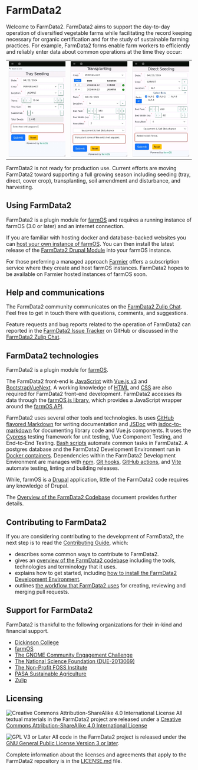 <!-- vale Google.Headings = NO -->
<!-- FarmData2 triggers this rule all of the time. -->

# FarmData2

Welcome to FarmData2. FarmData2 aims to support the day-to-day operation of diversified vegetable farms while facilitating the record keeping necessary for organic certification and for the study of sustainable farming practices. For example, FarmData2 forms enable farm workers to efficiently and reliably enter data about common operations at the time they occur:

<table border=0>
  <tr>
    <td>
      <a href="docs/images/TraySeeding.jpg"><img src="docs/images/TraySeeding.jpg" alt="The Tray Seeding Form" width="200" /></a>
    </td>
    <td>
      <a href="docs/images/Transplanting.jpg"><img src="docs/images/Transplanting.jpg" alt="The Transplanting Form" width="200" /></a>
    </td>
    <td>
      <a href="docs/images/DirectSeeding.jpg"><img src="docs/images/DirectSeeding.jpg" alt="The Direct Seeding Form" width="200" /></a>
    </td>
  </tr>
</table>

FarmData2 is not ready for production use. Current efforts are moving FarmData2 toward supporting a full growing season including seeding (tray, direct, cover crop), transplanting, soil amendment and disturbance, and harvesting.

## Using FarmData2

FarmData2 is a plugin module for [farmOS](https://www.drupal.org/project/farm) and requires a running instance of farmOS (3.0 or later) and an internet connection.

If you are familiar with hosting docker and database-backed websites you can [host your own instance of farmOS](https://farmos.org/hosting/install/). You can then install the latest release of the [FarmData2 Drupal Module](https://www.drupal.org/project/farmdata2) into your farmOS instance.

For those preferring a managed approach [Farmier](https://farmier.com/) offers a subscription service where they create and host farmOS instances. FarmData2 hopes to be available on Farmier hosted instances of farmOS soon.

## Help and communications

The FarmData2 community communicates on the [FarmData2 Zulip Chat](https://farmdata2.zulipchat.com). Feel free to get in touch there with questions, comments, and suggestions.

Feature requests and bug reports related to the operation of FarmData2 can reported in the [FarmData2 Issue Tracker](https://github.com/FarmData2/FarmData2/issues) on GitHub or discussed in the [FarmData2 Zulip Chat](https://farmdata2.zulipchat.com).

## FarmData2 technologies

FarmData2 is a plugin module for [farmOS](https://farmos.org/).

The FarmData2 front-end is [JavaScript](https://developer.mozilla.org/en-US/docs/Web/JavaScript) with [Vue.js v3](https://vuejs.org/) and [BootstrapVueNext](https://bootstrap-vue-next.github.io/bootstrap-vue-next/). A working knowledge of [HTML](https://developer.mozilla.org/en-US/docs/Web/HTML) and [CSS](https://developer.mozilla.org/en-US/docs/Web/CSS) are also required for FarmData2 front-end development. FarmData2 accesses its data through the [farmOS.js library](https://github.com/farmOS/farmOS.js), which provides a JavaScript wrapper around the [farmOS API](https://farmos.org/development/api/).

FarmData2 uses several other tools and technologies. Is uses [GitHub flavored Markdown](https://docs.github.com/en/get-started/writing-on-github/getting-started-with-writing-and-formatting-on-github/basic-writing-and-formatting-syntax) for writing documentation and [JSDoc](https://jsdoc.app/) with [jsdoc-to-markdown](https://github.com/jsdoc2md/jsdoc-to-markdown/wiki) for documenting library code and Vue.js components. It uses the [Cypress](https://www.cypress.io/) testing framework for unit testing, Vue Component Testing, and End-to-End Testing. [Bash scripts](https://www.gnu.org/software/bash/manual/bash.html) automate common tasks in FarmData2. A postgres database and the FarmData2 Development Environment run in [Docker containers](https://docs.docker.com/). Dependencies within the FarmData2 Development Environment are manages with [npm](https://docs.npmjs.com/). [Git hooks](https://git-scm.com/book/en/v2/Customizing-Git-Git-Hooks), [GitHub actions](https://docs.github.com/en/actions), and [Vite](https://vitejs.dev/guide/) automate testing, linting and building releases.

While, farmOS is a [Drupal](https://www.drupal.org/) application, little of the FarmData2 code requires any knowledge of Drupal.

The [Overview of the FarmData2 Codebase](docs/contributing/codebase.md) document provides further details.

## Contributing to FarmData2

If you are considering contributing to the development of FarmData2, the next step is to read the [Contributing Guide](CONTRIBUTING.md), which:

- describes some common ways to contribute to FarmData2.
- gives an [overview of the FarmData2 codebase](docs/contributing/codebase.md) including the tools, technologies and terminology that it uses.
- explains how to get started, including [how to install the FarmData2 Development Environment](INSTALL.md).
- outlines [the workflow that FarmData2 uses](CONTRIBUTING.md#the-farmdata2-workflow) for creating, reviewing and merging pull requests.

## Support for FarmData2

FarmData2 is thankful to the following organizations for their in-kind and financial support.

<!-- vale RedHat.Definitions = NO -->
<!-- Acronyms here seems acceptable -->

- [Dickinson College](https://www.dickinson.edu/)
- [farmOS](https://farmos.org/)
- [The GNOME Community Engagement Challenge](https://www.gnome.org/challenge/)
- [The National Science Foundation (DUE-2013069)](https://www.nsf.gov/awardsearch/showAward?AWD_ID=2013069)
- [The Non-Profit FOSS Institute](https://npfi.org/)
- [PASA Sustainable Agriculture](https://pasafarming.org/)
- [Zulip](https://zulip.com)

<!-- vale RedHat.Definitions = YES -->

## Licensing

<!-- vale write-good.Passive = NO -->
<!-- The phrasing of "are released under" is the common usage -->

![Creative Commons Attribution-ShareAlike 4.0 International License](https://i.creativecommons.org/l/by-sa/4.0/88x31.png 'Creative Commons License') All textual materials in the FarmData2 project are released under a [Creative Commons Attribution-ShareAlike 4.0 International License](http://creativecommons.org/licenses/by-sa/4.0/)

![GPL V3 or Later](https://www.gnu.org/graphics/gplv3-or-later-sm.png 'GPL V3 or later') All code in the FarmData2 project is released under the [GNU General Public License Version 3 or later](https://www.gnu.org/licenses/gpl.txt).

<!-- vale write-good.Passive = YES -->

Complete information about the licenses and agreements that apply to the FarmData2 repository is in the [LICENSE.md](LICENSE.md) file.

<!-- vale Google.Headings = YES -->
